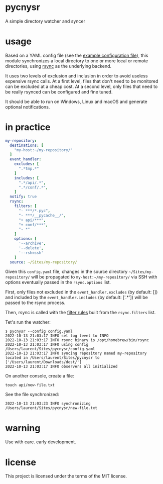 # pycnysr

A simple directory watcher and syncer

# usage

Based on a YAML config file (see the [example configuration file](config.dist.yaml)), this module synchronizes a local directory to one or more local or remote directories, using [rsync](https://rsync.samba.org) as the underlying backend.

It uses two levels of exclusion and inclusion in order to avoid useless expensive rsync calls. At a first level, files that don't need to be monitored
can be excluded at a cheap cost. At a second level, only files that need to be
really rsynced can be configured and fine tuned.

It should be able to run on Windows, Linux and macOS and generate optional notifications.

# in practice

```yaml
my-repository:
  destinations: [
    "my-host:~/my-repository/"
  ]
  event_handler:
    excludes: [
      ".*tmp.*"
    ]
    includes: [
      ".*/api/.*",
      ".*/conf/.*",
    ]
  notify: true
  rsync:
    filters: [
      "- ***/*.pyc",
      "- ***/__pycache__/",
      "+ api/***",
      "+ conf/***",
      "- *"
    ]
    options: [
      '--archive',
      '--delete',
      '--rsh=ssh'
    ]
  source: ~/Sites/my-repository/
```

Given this `config.yaml` file, changes in the source directory `~/Sites/my-repository/` will be propagated to `my-host:~/my-repository/` via SSH with options eventually passed in the `rsync.options` list.

First, only files not excluded in the `event_handler.excludes` (by default: [])
and included by the `event_handler.includes` (by default: ['.*']) will be
passed to the rsync process.

Then, rsync is called with the [filter rules](https://download.samba.org/pub/rsync/rsync.1) built from the `rsync.filters` list.

Tet's run the watcher:

```console
❯ pycnysr --config config.yaml
2022-10-13 21:03:17 INFO set log level to INFO
2022-10-13 21:03:17 INFO rsync binary is /opt/homebrew/bin/rsync
2022-10-13 21:03:17 INFO using config /Users/laurent/Sites/pycnysr/config.yaml
2022-10-13 21:03:17 INFO syncing repository named my-repository located in /Users/laurent/Sites/pycnysr to ['/Users/laurent/Downloads/dest/']
2022-10-13 21:03:17 INFO observers all initialized
````

On another console, create a file:

```console
touch api/new-file.txt
```
See the file synchronized:

```console
2022-10-13 21:03:23 INFO synchronizing /Users/laurent/Sites/pycnysr/new-file.txt
```

# warning

Use with care. early development.

# license

This project is licensed under the terms of the MIT license.
